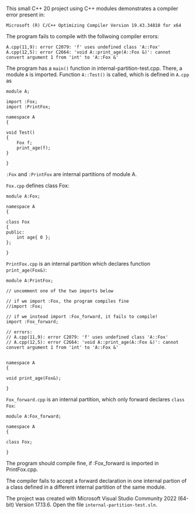 This small C++ 20 project using C++ modules demonstrates a compiler
error present in:

    Microsoft (R) C/C++ Optimizing Compiler Version 19.43.34810 for x64

The program fails to compile with the follwoing compiler errors:

    A.cpp(11,9): error C2079: 'f' uses undefined class 'A::Fox'
    A.cpp(12,5): error C2664: 'void A::print_age(A::Fox &)': cannot convert argument 1 from 'int' to 'A::Fox &'

The program has a `main()` function in internal-partition-test.cpp. There, a module `A` is imported. Function `A::Test()` is called, which is defined in `A.cpp` as


    module A;

    import :Fox;
    import :PrintFox;

    namespace A
    {

    void Test()
    {
        Fox f;
        print_age(f);
    }

    }

`:Fox` and `:PrintFox` are internal partitions of module A.

`Fox.cpp` defines class Fox:

    module A:Fox;

    namespace A
    {

    class Fox
    {
    public:
        int age{ 0 };
    };

    }

`PrintFox.cpp` is an internal partition which declares function `print_age(Fox&)`:


    module A:PrintFox;

    // uncomment one of the two imports below

    // if we import :Fox, the program compiles fine
    //import :Fox;

    // if we instead import :Fox_forward, it fails to compile!
    import :Fox_forward;

    // errors:
    // A.cpp(11,9): error C2079: 'f' uses undefined class 'A::Fox'
    // A.cpp(12,5): error C2664: 'void A::print_age(A::Fox &)': cannot convert argument 1 from 'int' to 'A::Fox &'


    namespace A
    {

    void print_age(Fox&);

    }


`Fox_forward.cpp` is an internal partition, which only forward declares `class Fox`:

    module A:Fox_forward;

    namespace A
    {

    class Fox;

    }

The program should compile fine, if :Fox_forward is imported in PrintFox.cpp.

The compiler fails to accept a forward declaration in one internal partion of a class defined in a different internal partition of the same module.

The project was created with Microsoft Visual Studio Community 2022 (64-bit) Version 17.13.6.
Open the file `internal-partition-test.sln`.
